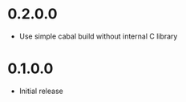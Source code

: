 0.2.0.0
=======

* Use simple cabal build without internal C library

0.1.0.0
=======

* Initial release
